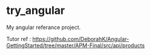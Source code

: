 # try_angular
My angular referance project.

Tutor ref : https://github.com/DeborahK/Angular-GettingStarted/tree/master/APM-Final/src/api/products